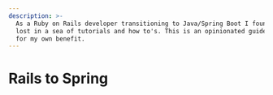```yaml
---
description: >-
  As a Ruby on Rails developer transitioning to Java/Spring Boot I found myself
  lost in a sea of tutorials and how to's. This is an opinionated guide mostly
  for my own benefit.
---
```


# Rails to Spring

